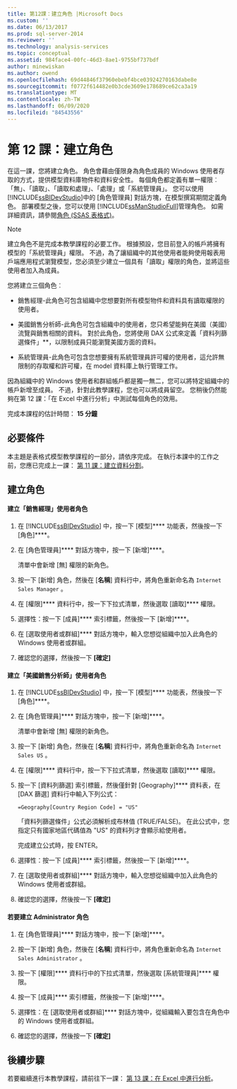 ```yaml
---
title: 第12課：建立角色 |Microsoft Docs
ms.custom: ''
ms.date: 06/13/2017
ms.prod: sql-server-2014
ms.reviewer: ''
ms.technology: analysis-services
ms.topic: conceptual
ms.assetid: 984face4-00fc-46d3-8ae1-9755bf737bdf
author: minewiskan
ms.author: owend
ms.openlocfilehash: 69d44846f37960ebebf4bce03924270163dabe8e
ms.sourcegitcommit: f0772f614482e0b3cde3609e178689ce62ca3a19
ms.translationtype: MT
ms.contentlocale: zh-TW
ms.lasthandoff: 06/09/2020
ms.locfileid: "84543556"
---
```

# <a name="lesson-12-create-roles"></a>第 12 課：建立角色
  在這一課，您將建立角色。 角色會藉由僅限身為角色成員的 Windows 使用者存取的方式，提供模型資料庫物件和資料安全性。 每個角色都定義有單一權限︰「無」、「讀取」、「讀取和處理」、「處理」或「系統管理員」。 您可以使用 [!INCLUDE[ssBIDevStudio](../includes/ssbidevstudio-md.md)]中的 [角色管理員] 對話方塊，在模型撰寫期間定義角色。 部署模型之後，您可以使用 [!INCLUDE[ssManStudioFull](../includes/ssmanstudiofull-md.md)]管理角色。 如需詳細資訊，請參閱[角色 &#40;SSAS 表格式&#41;](tabular-models/roles-ssas-tabular.md)。  
  
> [!NOTE]  
>  建立角色不是完成本教學課程的必要工作。 根據預設，您目前登入的帳戶將擁有模型的「系統管理員」權限。 不過，為了讓組織中的其他使用者能夠使用報表用戶端應用程式瀏覽模型，您必須至少建立一個具有「讀取」權限的角色，並將這些使用者加入為成員。  
  
 您將建立三個角色︰  
  
-   銷售經理-此角色可包含組織中您想要對所有模型物件和資料具有讀取權限的使用者。  
  
-   美國銷售分析師-此角色可包含組織中的使用者，您只希望能夠在美國（美國）流覽與銷售相關的資料。 對於此角色，您將使用 DAX 公式來定義「資料列篩選條件」**，以限制成員只能瀏覽美國方面的資料。  
  
-   系統管理員-此角色可包含您想要擁有系統管理員許可權的使用者，這允許無限制的存取權和許可權，在 model 資料庫上執行管理工作。  
  
 因為組織中的 Windows 使用者和群組帳戶都是獨一無二，您可以將特定組織中的帳戶新增至成員。 不過，針對此教學課程，您也可以將成員留空。 您稍後仍然能夠在第 12 課：「在 Excel 中進行分析」中測試每個角色的效用。  
  
 完成本課程的估計時間： **15 分鐘**  
  
## <a name="prerequisites"></a>必要條件  
 本主題是表格式模型教學課程的一部分，請依序完成。 在執行本課中的工作之前，您應已完成上一課： [第 11 課：建立資料分割](lesson-10-create-partitions.md)。  
  
## <a name="create-roles"></a>建立角色  
  
#### <a name="to-create-a-sales-manager-user-role"></a>建立「銷售經理」使用者角色  
  
1.  在 [!INCLUDE[ssBIDevStudio](../includes/ssbidevstudio-md.md)] 中，按一下 [模型]**** 功能表，然後按一下 [角色]****。  
  
2.  在 [角色管理員]**** 對話方塊中，按一下 [新增]****。  
  
     清單中會新增 [無] 權限的新角色。  
  
3.  按一下 [新增] 角色，然後在 [**名稱**] 資料行中，將角色重新命名為 `Internet Sales Manager` 。  
  
4.  在 [權限]**** 資料行中，按一下下拉式清單，然後選取 [讀取]**** 權限。  
  
5.  選擇性：按一下 [成員]**** 索引標籤，然後按一下 [新增]****。  
  
6.  在 [選取使用者或群組]**** 對話方塊中，輸入您想從組織中加入此角色的 Windows 使用者或群組。  
  
7.  確認您的選擇，然後按一下 **[確定]**  
  
#### <a name="to-create-a-sales-analyst-us-user-role"></a>建立「美國銷售分析師」使用者角色  
  
1.  在 [!INCLUDE[ssBIDevStudio](../includes/ssbidevstudio-md.md)] 中，按一下 [模型]**** 功能表，然後按一下 [角色]****。  
  
2.  在 [角色管理員]**** 對話方塊中，按一下 [新增]****。  
  
     清單中會新增 [無] 權限的新角色。  
  
3.  按一下 [新增] 角色，然後在 [**名稱**] 資料行中，將角色重新命名為 `Internet Sales US` 。  
  
4.  在 [權限]**** 資料行中，按一下下拉式清單，然後選取 [讀取]**** 權限。  
  
5.  按一下 [資料列篩選] 索引標籤，然後僅針對 [Geography]**** 資料表，在 [DAX 篩選] 資料行中輸入下列公式：  
  
     `=Geography[Country Region Code] = "US"`  
  
     「資料列篩選條件」公式必須解析成布林值 (TRUE/FALSE)。 在此公式中，您指定只有國家地區代碼值為 "US" 的資料列才會顯示給使用者。  
  
     完成建立公式時，按 ENTER。  
  
6.  選擇性：按一下 [成員]**** 索引標籤，然後按一下 [新增]****。  
  
7.  在 [選取使用者或群組]**** 對話方塊中，輸入您想從組織中加入此角色的 Windows 使用者或群組。  
  
8.  確認您的選擇，然後按一下 **[確定]**  
  
#### <a name="to-create-an-administrator-role"></a>若要建立 Administrator 角色  
  
1.  在 [角色管理員]**** 對話方塊中，按一下 [新增]****。  
  
2.  按一下 [新增] 角色，然後在 [**名稱**] 資料行中，將角色重新命名為 `Internet Sales Administrator` 。  
  
3.  按一下 [權限]**** 資料行中的下拉式清單，然後選取 [系統管理員]**** 權限。  
  
4.  按一下 [成員]**** 索引標籤，然後按一下 [新增]****。  
  
5.  選擇性：在 [選取使用者或群組]**** 對話方塊中，從組織輸入要包含在角色中的 Windows 使用者或群組。  
  
6.  確認您的選擇，然後按一下 **[確定]**  
  
## <a name="next-steps"></a>後續步驟  
 若要繼續進行本教學課程，請前往下一課： [第 13 課：在 Excel 中進行分析](lesson-12-analyze-in-excel.md)。  
  
  
